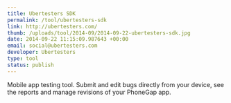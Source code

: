 ```yaml
--- 
title: Ubertesters SDK
permalink: /tool/ubertesters-sdk
link: http://ubertesters.com/
thumb: /uploads/tool/2014-09/2014-09-22-ubertesters-sdk.jpg
date: 2014-09-22 11:15:09.987643 +00:00
email: social@ubertesters.com
developer: Ubertesters
type: tool
status: publish
---
```


Mobile app testing tool. Submit and edit bugs directly from your device, see the reports and manage revisions of your PhoneGap app.
